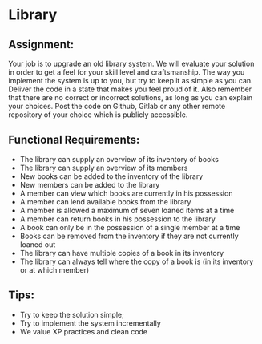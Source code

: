 # Library 

## Assignment: 

Your job is to upgrade an old library system. We will evaluate your solution in order to get a feel for your skill level and craftsmanship. The way you implement the system is up to you, but try to keep it as simple as you can. Deliver the code in a state that makes you feel proud of it. Also remember that there are no correct or incorrect solutions, as long as you can explain your choices. Post the code on Github, Gitlab or any other remote repository of your choice which is publicly accessible. 

## Functional Requirements: 
* The library can supply an overview of its inventory of books 
* The library can supply an overview of its members 
* New books can be added to the inventory of the library 
* New members can be added to the library
* A member can view which books are currently in his possession
* A member can lend available books from the library 
* A member is allowed a maximum of seven loaned items at a time 
* A member can return books in his possession to the library 
* A book can only be in the possession of a single member at a time 
* Books can be removed from the inventory if they are not currently loaned out 
* The library can have multiple copies of a book in its inventory 
* The library can always tell where the copy of a book is (in its inventory or at which member) 

## Tips: 
* Try to keep the solution simple;  
* Try to implement the system incrementally 
* We value XP practices and clean code 
